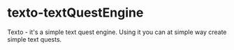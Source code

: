 # texto-textQuestEngine
Texto - it's a simple text quest engine. Using it you can at simple way create simple text quests.
